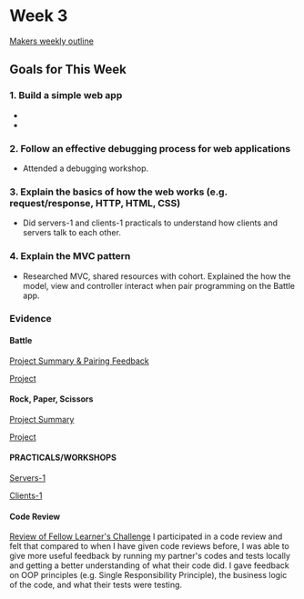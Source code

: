 # Week 3
[Makers weekly outline](https://github.com/makersacademy/course/blob/master/week_outlines.md/)

## Goals for This Week

### 1. Build a simple web app

- 
-  

### 2. Follow an effective debugging process for web applications

- Attended a debugging workshop. 

### 3. Explain the basics of how the web works (e.g. request/response, HTTP, HTML, CSS) 

- Did servers-1 and clients-1 practicals to understand how clients and servers talk to each other. 

### 4. Explain the MVC pattern 

- Researched MVC, shared resources with cohort. Explained the how the model, view and controller interact when pair programming on the Battle app. 

### Evidence 

#### Battle
[Project Summary & Pairing Feedback]()

[Project]() 

#### Rock, Paper, Scissors
[Project Summary]()

[Project]() 

#### PRACTICALS/WORKSHOPS 

[Servers-1](https://github.com/hannahdesmond/practicals/tree/main/servers-1)

[Clients-1](https://github.com/hannahdesmond/practicals/tree/main/clients-1) 




#### Code Review

[Review of Fellow Learner's Challenge](https://github.com/makersacademy/takeaway-challenge/pull/2125) 
I participated in a code review and felt that compared to when I have given code reviews before, I was able to give more useful feedback by running my partner's codes and tests locally and getting a better understanding of what their code did. I gave feedback on OOP principles (e.g. Single Responsibility Principle), the business logic of the code, and what their tests were testing.

